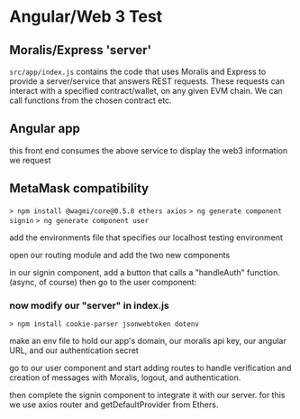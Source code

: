 # Angular/Web 3 Test
## Moralis/Express 'server'
`src/app/index.js` contains the code that uses Moralis and Express to provide a server/service that answers REST requests.
These requests can interact with a specified contract/wallet, on any given EVM chain.  We can call functions from the chosen
contract etc.

## Angular app
this front end consumes the above service to display the web3 information we request

## MetaMask compatibility
`> npm install @wagmi/core@0.5.8 ethers axios`
`> ng generate component signin`
`> ng generate component user`

add the environments file that specifies our localhost testing environment

open our routing module and add the two new components

in our signin component, add a button that calls a "handleAuth" function.  (async, of course)
then go to the user component:

### now modify our "server" in index.js
`> npm install cookie-parser jsonwebtoken dotenv`

make an env file to hold our app's domain, our moralis api key, our angular URL, and our authentication secret

go to our user component and start adding routes to handle verification and creation of messages with Moralis, logout, and authentication.

then complete the signin component to integrate it with our server.  for this we use axios router and getDefaultProvider from Ethers.